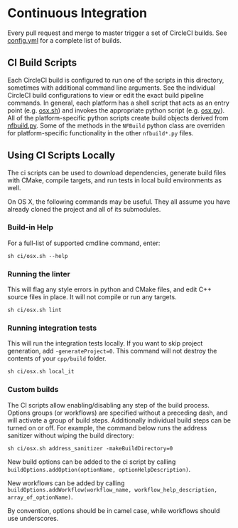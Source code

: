 # Continuous Integration
Every pull request and merge to master trigger a set of CircleCI builds. See [config.yml](../.circleci/config.yml) for a complete list of builds. 

## CI Build Scripts
Each CircleCI build is configured to run one of the scripts in this directory, sometimes with additional command line arguments. See the individual CircleCI build configurations to view or edit the exact build pipeline commands. In general, each platform has a shell script that acts as an entry point (e.g. [osx.sh](osx.sh)) and invokes the appropriate python script (e.g. [osx.py](osx.py)). All of the platform-specific python scripts create build objects derived from [nfbuild.py](nfbuild.py). Some of the methods in the `NFBuild` python class are overriden for platform-specific functionality in the other `nfbuild*.py` files. 

## Using CI Scripts Locally
The ci scripts can be used to download dependencies, generate build files with CMake, compile targets, and run tests in local build environments as well.

On OS X, the following commands may be useful. They all assume you have already cloned the project and all of its submodules.  

### Build-in Help

For a full-list of supported cmdline command, enter:

```
sh ci/osx.sh --help
```

### Running the linter
This will flag any style errors in python and CMake files, and edit C++ source files in place. It will not compile or run any targets. 
```
sh ci/osx.sh lint
```

### Running integration tests
This will run the integration tests locally.
If you want to skip project generation, add `-generateProject=0`.
This command will not destroy the contents of your `cpp/build` folder.
```
sh ci/osx.sh local_it
``` 

### Custom builds
The CI scripts allow enabling/disabling any step of the build process.
Options groups (or workflows) are specified without a preceding dash, and will activate a group of build steps.
Additionally individual build steps can be turned on or off. For example, the command below runs the address sanitizer
without wiping the build directory:
```
sh ci/osx.sh address_sanitizer -makeBuildDirectory=0
```

New build options can be added to the ci script by calling `buildOptions.addOption(optionName, optionHelpDescription)`.

New workflows can be added by calling `buildOptions.addWorkflow(workflow_name, workflow_help_description, array_of_optionName)`.

By convention, options should be in camel case, while workflows should use underscores.
